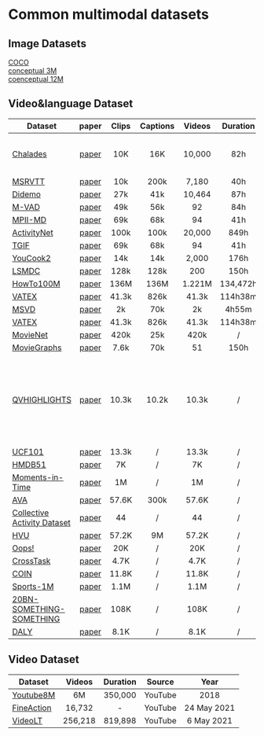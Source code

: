# Common multimodal datasets

## Image Datasets
[COCO](https://cocodataset.org/#home)\
[conceptual 3M](https://ai.google.com/research/ConceptualCaptions/)\
[coenceptual 12M](https://github.com/google-research-datasets/conceptual-12m)

## Video&language  Dataset
|Dataset |paper| Clips |Captions |Videos |Duration | Source| Year |  Description|
|-----|:-----:|:-----:|:-----:|:-----:|:--------:|:---:|:-------:|:-------:|
|[Chalades](https://prior.allenai.org/projects/charades) | [paper](https://openreview.net/forum?id=rJW3ItWubH)|10K | 16K |10,000 | 82h|daily household videos|2016| action recoginition & video captioning|\
|[MSRVTT](https://www.microsoft.com/en-us/research/publication/msr-vtt-a-large-video-description-dataset-for-bridging-video-and-language/) |[paper](https://www.microsoft.com/en-us/research/wp-content/uploads/2016/06/cvpr16.msr-vtt.tmei_-1.pdf) |  10k| 200k| 7,180| 40h| Youtube |2016| |\
|[Didemo](https://github.com/LisaAnne/LocalizingMoments)| [paper](https://arxiv.org/pdf/1708.01641.pdf) | 27k| 41k| 10,464| 87h| Flickr| 2017| |\
|[M-VAD](https://github.com/aimagelab/mvad-names-dataset) | [paper](https://arxiv.org/pdf/1503.01070.pdf) |49k| 56k| 92| 84h| Movies| 2015| |\
| [MPII-MD](https://www.mpi-inf.mpg.de/departments/computer-vision-and-machine-learning/research/vision-and-language/mpii-movie-description-dataset) | [paper](https://www.cv-foundation.org/openaccess/content_cvpr_2015/papers/Rohrbach_A_Dataset_for_2015_CVPR_paper.pdf)| 69k| 68k| 94| 41h| Movies| 2015| |\
|[ActivityNet](http://activity-net.org/)| [paper](https://www.cv-foundation.org/openaccess/content_cvpr_2015/papers/Heilbron_ActivityNet_A_Large-Scale_2015_CVPR_paper.pdf)|  100k | 100k | 20,000 | 849h| Youtube| 2017| |\
| [TGIF](http://raingo.github.io/TGIF-Release/) | [paper](https://arxiv.org/pdf/1604.02748.pdf)| 69k| 68k| 94| 41h| Movies| 2015| |\
[YouCook2](http://youcook2.eecs.umich.edu/download) |[paper](http://youcook2.eecs.umich.edu/static/YouCookII/youcookii_readme.pdf) |14k| 14k| 2,000| 176h| Youtube| 2018| |\
|[LSMDC](https://sites.google.com/site/describingmovies/download) |[paper](https://arxiv.org/pdf/1605.03705.pdf) | 128k| 128k| 200| 150h| Movies |2017 | |\
[HowTo100M](https://github.com/antoine77340/howto100m) | [paper](https://arxiv.org/pdf/1906.03327.pdf)| 136M| 136M| 1.221M| 134,472h| Youtube| 2019| |
[VATEX](http://vatex.org/main/download.html) | [paper](https://arxiv.org/abs/1904.03493)| 41.3k| 826k| 41.3k| 114h38m| Youtube| 2019| |
[MSVD](http://www.cs.utexas.edu/users/ml/clamp/videoDescription/YouTubeClips.tar) | [paper](https://arxiv.org/abs/1904.03493)| 2k| 70k| 2k| 4h55m| Youtube| 2013| |
[VATEX](https://eric-xw.github.io/vatex-website/download.html) | [paper](https://arxiv.org/abs/1904.03493)| 41.3k| 826k| 41.3k| 114h38m| Youtube| 2019| |
[MovieNet](http://movienet.site/) | [paper]( https://arxiv.org/abs/2007.10937)| 420k| 25k| 420k| /| home| 2020| |
[MovieGraphs](http://moviegraphs.cs.toronto.edu/) | [paper]( http://moviegraphs.cs.toronto.edu/)| 7.6k| 70k| 51| 150h| home| 2018| |
[QVHIGHLIGHTS](https://github.com/jayleicn/moment_detr) | [paper](https://arxiv.org/pdf/2107.09609.pdf) | 10.3k | 10.2k | 10.3k| / | Daily or Travel Vlog and news | 2021 | moment retreival and highlight detection via the natural language query | 
[UCF101](https://www.crcv.ucf.edu/research/data-sets/ucf101/) | [paper]( chrome-extension://hlepcpeldoohbbaejkjjgpehelfnmamm/static/pdf/web/viewer.html?file=https%3A%2F%2Fwww.crcv.ucf.edu%2Fwp-content%2Fuploads%2F2019%2F03%2FUCF101_CRCV-TR-12-01.pdf) | 13.3k | / | 13.3k| / | Youtube | 2012 | |
[HMDB51]( https://serre-lab.clps.brown.edu/resource/hmdb-a-large-human-motion-database/#dataset) | [paper]( https://ieeexplore.ieee.org/document/6126543) | 7K | / | 7K| / | Youtube/Google | 2011 | |
[Moments-in-Time]( http://moments.csail.mit.edu/) | [paper]( https://arxiv.org/abs/1801.03150) | 1M | / | 1M| / | Youtube | 2017 |  |
[AVA]( https://github.com/cvdfoundation/ava-dataset) | [paper](https://arxiv.org/abs/1705.08421) | 57.6K | 300k | 57.6K| / | Youtube | 2017 |  |
[Collective Activity Dataset]( http://vhosts.eecs.umich.edu/vision//activity-dataset.html) | [paper]( https://ieeexplore.ieee.org/document/5457461) | 44 | / | 44| / | shoot | 2009 |  |
[HVU]( https://holistic-video-understanding.github.io/) | [paper]( https://arxiv.org/abs/1904.11451) | 57.2K | 9M | 57.2K| / | Youtube | 2019 |  |
[Oops!]( https://github.com/DmZhukov/CrossTask) | [paper]( https://arxiv.org/abs/1911.11206) | 20K | / | 20K| / | Web | 2019 |  |
[CrossTask]( https://github.com/DmZhukov/CrossTask) | [paper]( https://arxiv.org/pdf/1903.08225.pdf) | 4.7K | / | 4.7K| / | Youtube | 2019 | |
[COIN]( https://coin-dataset.github.io/) | [paper]( https://arxiv.org/pdf/1903.08225.pdf) | 11.8K | / | 11.8K| / | Youtube | 2019 | |
[Sports-1M]( https://cs.stanford.edu/people/karpathy/deepvideo/) | [paper]( chrome-extension://hlepcpeldoohbbaejkjjgpehelfnmamm/static/pdf/web/viewer.html?file=https%3A%2F%2Fcs.stanford.edu%2Fpeople%2Fkarpathy%2Fdeepvideo%2Fdeepvideo_cvpr2014.pdf) | 1.1M | / | 1.1M | / | Youtube | 2014 | |
[20BN-SOMETHING-SOMETHING]( https://20bn.com/datasets/something-something) | [paper]( https://arxiv.org/abs/1706.04261) | 108K | / | 108K | / | Youtube | 2017 | |
[DALY]( http://thoth.inrialpes.fr/daly/) | [paper]( https://arxiv.org/pdf/1605.05197.pdf) | 8.1K | / | 8.1K | / | Youtube | 2016 | |


## Video Dataset

|Dataset  |Videos |Duration | Source| Year | 
|-----|:-----:|:--------:|:---:|:-------:|
[Youtube8M](https://research.google.com/youtube8m/index.html) | 6M|350,000|YouTube| 2018|
[FineAction](https://deeperaction.github.io/fineaction/) |16,732 | -| YouTube |  24 May 2021|
[VideoLT](https://videolt.github.io/) | 256,218 | 819,898 | YouTube|  6 May 2021| 
